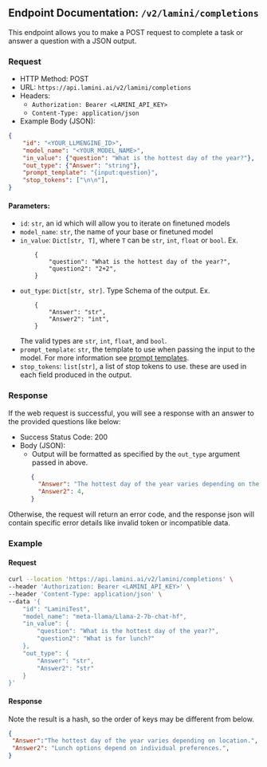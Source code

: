 ## Endpoint Documentation: `/v2/lamini/completions`

This endpoint allows you to make a POST request to complete a task or answer a question with a JSON output.

### Request

- HTTP Method: POST
- URL: `https://api.lamini.ai/v2/lamini/completions`
- Headers:
  - `Authorization: Bearer <LAMINI_API_KEY>`
  - `Content-Type: application/json`
- Example Body (JSON):


```json
{
    "id": "<YOUR_LLMENGINE_ID>",
    "model_name": "<YOUR_MODEL_NAME>",
    "in_value": {"question": "What is the hottest day of the year?"},
    "out_type": {"Answer": "string"},
    "prompt_template": "{input:question}",
    "stop_tokens": ["\n\n"],
}
```

#### Parameters:

-   `id`: `str`, an id which will allow you to iterate on finetuned models
-   `model_name`: `str`, the name of your base or finetuned model
-   `in_value`: `Dict[str, T]`, where `T` can be `str`, `int`, `float` or `bool`. Ex.
    ```
        {
            "question": "What is the hottest day of the year?",
            "question2": "2+2",
        }
    ```
-   `out_type`: `Dict[str, str]`. Type Schema of the output. Ex.
    ```
        {
            "Answer": "str",
            "Answer2": "int",
        }
    ```
    The valid types are `str`, `int`, `float`, and `bool`.
-   `prompt_template`: `str`, the template to use when passing the input to the model. For more information see [prompt templates](/deprecated/Concepts/prompt_templates).
-   `stop_tokens`: `list[str]`, a list of stop tokens to use. these are used in each field produced in the output.

### Response

If the web request is successful, you will see a response with an answer to the provided questions like below:

- Success Status Code: 200
- Body (JSON):
  - Output will be formatted as specified by the `out_type` argument passed in above. 
  ```json
     {
       "Answer": "The hottest day of the year varies depending on the location, but generally, it occurs during the summer months when the sun is closest to the Earth. In many regions, July or August tend to be the hottest months.",
       "Answer2": 4,
     }
  ```

Otherwise, the request will return an error code, and the response json will contain specific error details like invalid token or incompatible data.


### Example

#### Request

```bash
curl --location 'https://api.lamini.ai/v2/lamini/completions' \
--header 'Authorization: Bearer <LAMINI_API_KEY>' \
--header 'Content-Type: application/json' \
--data '{
    "id": "LaminiTest",
    "model_name": "meta-llama/Llama-2-7b-chat-hf",
    "in_value": {
        "question": "What is the hottest day of the year?",
        "question2": "What is for lunch?"
    },
    "out_type": {
        "Answer": "str",
        "Answer2": "str"
    }
}'
```

#### Response

Note the result is a hash, so the order of keys may be different from below.

```json
{
 "Answer":"The hottest day of the year varies depending on location.",
 "Answer2": "Lunch options depend on individual preferences.",
}
```
